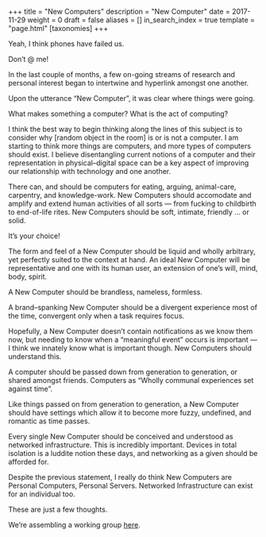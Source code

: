 +++
title = "New Computers"
description = "New Computer"
date = 2017-11-29
weight = 0
draft = false
aliases = []
in_search_index = true
template = "page.html"
[taxonomies]
+++

Yeah, I think phones have failed us.

Don’t @ me!

In the last couple of months, a few on-going streams of research and personal interest began to intertwine and hyperlink amongst one another.

Upon the utterance “New Computer”, it was clear where things were going.

What makes something a computer? What is the act of computing?

I think the best way to begin thinking along the lines of this subject is to consider why [random object in the room] is or is not a computer. I am starting to think more things are computers, and more types of computers should exist. I believe disentangling current notions of a computer and their representation in physical–digital space can be a key aspect of improving our relationship with technology and one another.

There can, and should be computers for eating, arguing, animal-care, carpentry, and knowledge-work. New Computers should accomodate and amplify and extend human activities of all sorts — from fucking to childbirth to end-of-life rites. New Computers should be soft, intimate, friendly … or solid.

It’s your choice!

The form and feel of a New Computer should be liquid and wholly arbitrary, yet perfectly suited to the context at hand. An ideal New Computer will be representative and one with its human user, an extension of one’s will, mind, body, spirit.

A New Computer should be brandless, nameless, formless.

A brand–spanking New Computer should be a divergent experience most of the time, convergent only when a task requires focus.

Hopefully, a New Computer doesn’t contain notifications as we know them now, but needing to know when a “meaningful event” occurs is important — I think we innately know what is important though. New Computers should understand this.

A computer should be passed down from generation to generation, or shared amongst friends. Computers as “Wholly communal experiences set against time”.

Like things passed on from generation to generation, a New Computer should have settings which allow it to become more fuzzy, undefined, and romantic as time passes.

Every single New Computer should be conceived and understood as networked infrastructure. This is incredibly important. Devices in total isolation is a luddite notion these days, and networking as a given should be afforded for.

Despite the previous statement, I really do think New Computers are Personal Computers, Personal Servers. Networked Infrastructure can exist for an individual too.

These are just a few thoughts.

We’re assembling a working group [here](https://newcomputers.group/).
